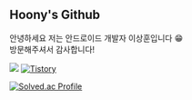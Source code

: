 ## Hoony's Github  

안녕하세요 저는 안드로이드 개발자 이상훈입니다 😁</br>
방문해주셔서 감사합니다!

<a href="mailto:isanghoony@gmail.com"><img src="https://img.shields.io/badge/Gmail-EA4335?style=flat-square&logo=Gmail&logoColor=white"/></a>
<a href="https://www.linkedin.com/in/isanghoony"><img alt="Tistory" src ="https://img.shields.io/badge/Linkedin-0A66C2.svg?&style=flat-square&logo=LinkedIn&logoColor=white"/></a>

[![Solved.ac Profile](http://mazassumnida.wtf/api/v2/generate_badge?boj=dlso92)](https://solved.ac/dlso92/)
